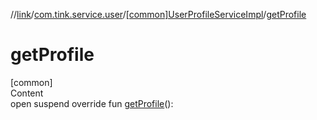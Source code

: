 //[link](../../index.md)/[com.tink.service.user](../index.md)/[[common]UserProfileServiceImpl](index.md)/[getProfile](get-profile.md)



# getProfile  
[common]  
Content  
open suspend override fun [getProfile](get-profile.md)(): <ERROR CLASS>  



